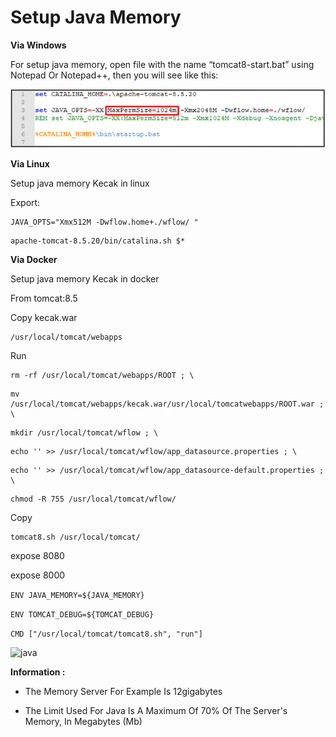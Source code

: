 # Setup Java Memory

**Via Windows**

For setup java memory, open file with the name “tomcat8-start.bat” using Notepad Or Notepad++, then you will see like this:

<img src="https://raw.githubusercontent.com/kinnara-digital-studio/kecak-workflow/master/docs/assets/java.png" alt="java" />


**Via Linux**

Setup java memory Kecak in linux

Export:
```
JAVA_OPTS="Xmx512M -Dwflow.home+./wflow/ "
```

```
apache-tomcat-8.5.20/bin/catalina.sh $*
```

**Via Docker**

Setup java memory Kecak in docker

From tomcat:8.5

Copy kecak.war
```
/usr/local/tomcat/webapps
```

Run 

```
rm -rf /usr/local/tomcat/webapps/ROOT ; \
```

```
mv /usr/local/tomcat/webapps/kecak.war/usr/local/tomcatwebapps/ROOT.war ; \
```

```
mkdir /usr/local/tomcat/wflow ; \
```

```
echo '' >> /usr/local/tomcat/wflow/app_datasource.properties ; \
```

```
echo '' >> /usr/local/tomcat/wflow/app_datasource-default.properties ; \
```

```
chmod -R 755 /usr/local/tomcat/wflow/

```

Copy

```
tomcat8.sh /usr/local/tomcat/
```

expose 8080

expose 8000

```ENV JAVA_MEMORY=${JAVA_MEMORY}```

```ENV TOMCAT_DEBUG=${TOMCAT_DEBUG}```

```CMD ["/usr/local/tomcat/tomcat8.sh", "run"]```

<img src="https://raw.githubusercontent.com/kinnara-digital-studio/kecak-workflow/master/docs/assets/setupJava3.jpg" alt="java" />

**Information :**
- The Memory Server For Example Is 12gigabytes

- The Limit Used For Java Is A Maximum Of 70% Of The Server's Memory, In Megabytes (Mb)

